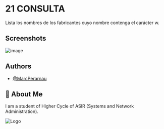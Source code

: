 # 21 CONSULTA

Lista los nombres de los fabricantes cuyo nombre contenga el carácter w.


## Screenshots

![image](https://github.com/MarcPerarnau/MYSQL/assets/151735878/dc91f9a7-6e01-4f41-8475-b81baf9cf148)


## Authors

- [@MarcPerarnau](https://github.com/MarcPerarnau)


## 🚀 About Me
I am a student of Higher Cycle of ASIR (Systems and Network Administration).


![Logo](https://github.com/MarcPerarnau/MV/assets/151735878/dbd36d50-971f-4147-8b66-0c489954895e)
